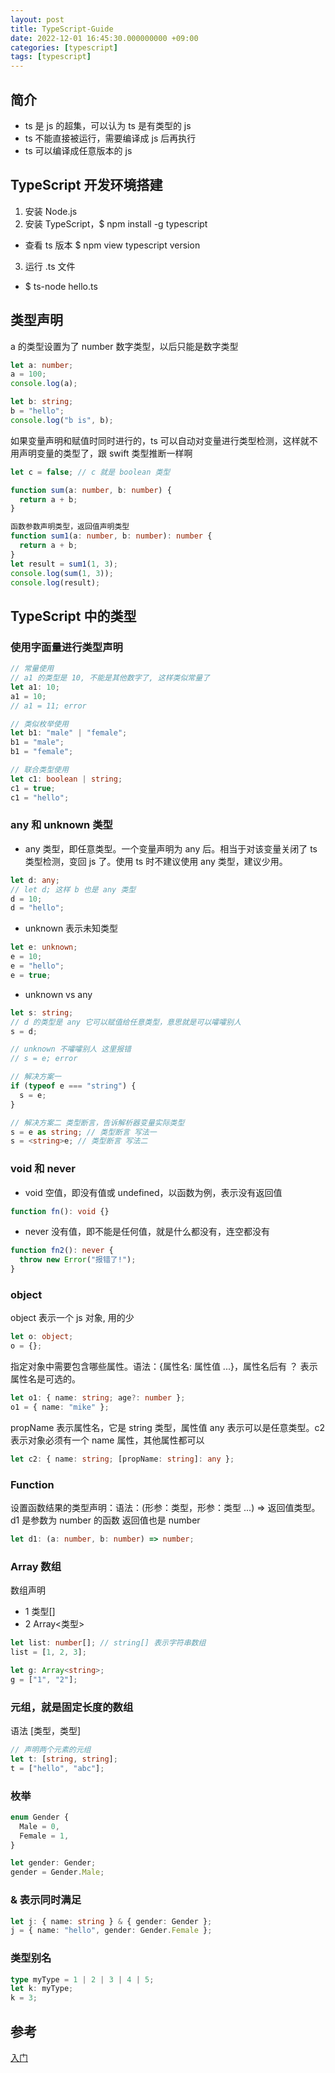```yaml
---
layout: post
title: TypeScript-Guide
date: 2022-12-01 16:45:30.000000000 +09:00
categories: [typescript]
tags: [typescript] 
---
```


## 简介
- ts 是 js 的超集，可以认为 ts 是有类型的 js
- ts 不能直接被运行，需要编译成 js 后再执行
- ts 可以编译成任意版本的 js

## TypeScript 开发环境搭建
1. 安装 Node.js
2. 安装 TypeScript，$ npm install -g typescript
- 查看 ts 版本 $ npm view typescript version
3. 运行 .ts 文件
- $ ts-node hello.ts

## 类型声明
a 的类型设置为了 number 数字类型，以后只能是数字类型

```ts
let a: number;
a = 100;
console.log(a);

let b: string;
b = "hello";
console.log("b is", b);
```

如果变量声明和赋值时同时进行的，ts 可以自动对变量进行类型检测，这样就不用声明变量的类型了，跟 swift 类型推断一样啊
```ts
let c = false; // c 就是 boolean 类型

function sum(a: number, b: number) {
  return a + b;
}

函数参数声明类型，返回值声明类型
function sum1(a: number, b: number): number {
  return a + b;
}
let result = sum1(1, 3);
console.log(sum(1, 3));
console.log(result);
```

## TypeScript 中的类型

### 使用字面量进行类型声明
```ts
// 常量使用
// a1 的类型是 10, 不能是其他数字了, 这样类似常量了
let a1: 10;
a1 = 10;
// a1 = 11; error

// 类似枚举使用
let b1: "male" | "female";
b1 = "male";
b1 = "female";

// 联合类型使用
let c1: boolean | string;
c1 = true;
c1 = "hello";
```

### any 和 unknown 类型

- any 类型，即任意类型。一个变量声明为 any 后。相当于对该变量关闭了 ts 类型检测，变回 js 了。使用 ts 时不建议使用 any 类型，建议少用。
```ts
let d: any;
// let d; 这样 b 也是 any 类型
d = 10;
d = "hello";
```
- unknown 表示未知类型
```ts
let e: unknown;
e = 10;
e = "hello";
e = true;
```

-  unknown vs any

```ts
let s: string;
// d 的类型是 any 它可以赋值给任意类型，意思就是可以嚯嚯别人
s = d;

// unknown 不嚯嚯别人 这里报错
// s = e; error

// 解决方案一
if (typeof e === "string") {
  s = e;
}

// 解决方案二 类型断言，告诉解析器变量实际类型
s = e as string; // 类型断言 写法一
s = <string>e; // 类型断言 写法二
```

### void 和 never
- void 空值，即没有值或 undefined，以函数为例，表示没有返回值
```ts
function fn(): void {}
```
- never 没有值，即不能是任何值，就是什么都没有，连空都没有
```ts
function fn2(): never {
  throw new Error("报错了!");
}
```

### object
object 表示一个 js 对象, 用的少
```ts
let o: object;
o = {};
```
指定对象中需要包含哪些属性。语法：{属性名: 属性值 ...}，属性名后有 ？ 表示属性名是可选的。
```ts
let o1: { name: string; age?: number };
o1 = { name: "mike" };
```
propName 表示属性名，它是 string 类型，属性值 any 表示可以是任意类型。c2 表示对象必须有一个 name 属性，其他属性都可以
```ts
let c2: { name: string; [propName: string]: any };
```

### Function

设置函数结果的类型声明：语法：(形参：类型，形参：类型 ...) => 返回值类型。d1 是参数为 number 的函数 返回值也是 number
```ts
let d1: (a: number, b: number) => number;
```

### Array 数组
数组声明
- 1 类型[]
- 2 Array<类型>

```ts
let list: number[]; // string[] 表示字符串数组
list = [1, 2, 3];

let g: Array<string>;
g = ["1", "2"];
```

### 元组，就是固定长度的数组
语法 [类型，类型]
```ts
// 声明两个元素的元组
let t: [string, string];
t = ["hello", "abc"];
```

### 枚举
```ts
enum Gender {
  Male = 0,
  Female = 1,
}

let gender: Gender;
gender = Gender.Male;
```

### & 表示同时满足
```ts
let j: { name: string } & { gender: Gender };
j = { name: "hello", gender: Gender.Female };
```

### 类型别名
```ts
type myType = 1 | 2 | 3 | 4 | 5;
let k: myType;
k = 3;
```


## 参考
[入门](https://juejin.cn/post/7018805943710253086)

